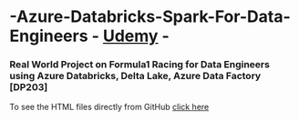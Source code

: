 # -Azure-Databricks-Spark-For-Data-Engineers - [Udemy](https://www.udemy.com/course/azure-databricks-spark-core-for-data-engineers/) - 
### Real World Project on Formula1 Racing for Data Engineers using Azure Databricks, Delta Lake, Azure Data Factory [DP203]
To see the HTML files directly from GitHub [click here](https://raw.githack.com/rubens672/-Azure-Databricks-Spark-For-Data-Engineers/main/index.html)
